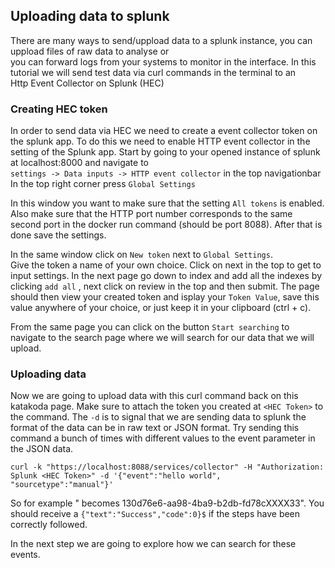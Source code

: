 ## Uploading data to splunk
There are many ways to send/uppload data to a splunk instance, you can uppload files of raw data to analyse or  
you can forward logs from your systems to monitor in the interface. In this tutorial we will send test data via curl commands in the terminal to an  
Http Event Collector on Splunk (HEC)

### Creating HEC token
In order to send data via HEC we need to create a event collector token on the splunk app. To do this we need to enable HTTP event collector in the setting of the Splunk app.
Start by going to your opened instance of splunk at localhost:8000 and navigate to  
 `settings -> Data inputs -> HTTP event collector` in the top navigationbar  
In the top right corner press `Global Settings`
  
In this window you want to make sure that the setting `All tokens` is enabled. 
Also make sure that the HTTP port number corresponds to the same second port in the docker run command (should be port 8088). 
After that is done save the settings.  
  
In the same window click on `New token` next to `Global Settings`.  
Give the token a name of your own choice. Click on next in the top to get to input settings.
In the next page go down to index and add all the indexes by clicking `add all` , next click on review in the top and then submit.
The page should then view your created token and isplay your `Token Value`, save this value anywhere of your choice, or just keep it in your clipboard (ctrl + c).
  
From the same page you can click on the button `Start searching` to navigate to the search page where we will search for our data that we will upload.

### Uploading data
Now we are going to upload data with this curl command back on this katakoda page. Make sure to attach the token you created at `<HEC Token>` to the command. The `-d` is to signal that we are sending data to splunk the format of the data can be in raw text or JSON format. Try sending this command a bunch of times with different values to the event parameter in the JSON data.

`curl -k "https://localhost:8088/services/collector" -H "Authorization: Splunk <HEC Token>" -d '{"event":"hello world", "sourcetype":"manual"}'`  

So for example <HEC Token>" becomes 130d76e6-aa98-4ba9-b2db-fd78cXXXX33". You should receive a 
  `{"text":"Success","code":0}$` if the steps have been correctly followed.
 
In the next step we are going to explore how we can search for these events. 
